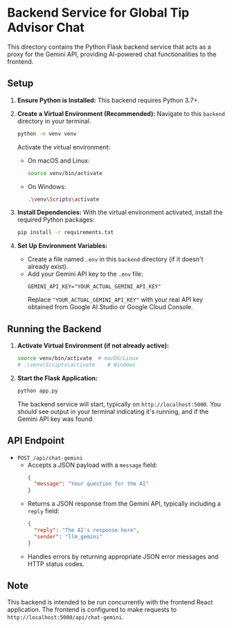 # Backend Service for Global Tip Advisor Chat

This directory contains the Python Flask backend service that acts as a proxy for the Gemini API, providing AI-powered chat functionalities to the frontend.

## Setup

1.  **Ensure Python is Installed:**
    This backend requires Python 3.7+.

2.  **Create a Virtual Environment (Recommended):**
    Navigate to this `backend` directory in your terminal.
    ```bash
    python -m venv venv
    ```
    Activate the virtual environment:
    *   On macOS and Linux:
        ```bash
        source venv/bin/activate
        ```
    *   On Windows:
        ```bash
        .\venv\Scripts\activate
        ```

3.  **Install Dependencies:**
    With the virtual environment activated, install the required Python packages:
    ```bash
    pip install -r requirements.txt
    ```

4.  **Set Up Environment Variables:**
    *   Create a file named `.env` in this `backend` directory (if it doesn't already exist).
    *   Add your Gemini API key to the `.env` file:
        ```
        GEMINI_API_KEY="YOUR_ACTUAL_GEMINI_API_KEY"
        ```
        Replace `"YOUR_ACTUAL_GEMINI_API_KEY"` with your real API key obtained from Google AI Studio or Google Cloud Console.

## Running the Backend

1.  **Activate Virtual Environment (if not already active):**
    ```bash
    source venv/bin/activate  # macOS/Linux
    # .\venv\Scripts\activate    # Windows
    ```

2.  **Start the Flask Application:**
    ```bash
    python app.py
    ```
    The backend service will start, typically on `http://localhost:5000`. You should see output in your terminal indicating it's running, and if the Gemini API key was found.

## API Endpoint

*   `POST /api/chat-gemini`
    *   Accepts a JSON payload with a `message` field:
        ```json
        {
          "message": "Your question for the AI"
        }
        ```
    *   Returns a JSON response from the Gemini API, typically including a `reply` field:
        ```json
        {
          "reply": "The AI's response here",
          "sender": "llm_gemini"
        }
        ```
    *   Handles errors by returning appropriate JSON error messages and HTTP status codes.

## Note
This backend is intended to be run concurrently with the frontend React application. The frontend is configured to make requests to `http://localhost:5000/api/chat-gemini`.
